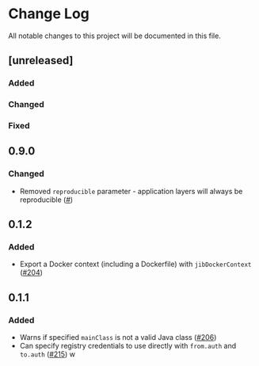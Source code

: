 # Change Log
All notable changes to this project will be documented in this file.
## [unreleased]

### Added

### Changed

### Fixed

## 0.9.0

### Changed

- Removed `reproducible` parameter - application layers will always be reproducible ([#]())

## 0.1.2

### Added

- Export a Docker context (including a Dockerfile) with `jibDockerContext` ([#204](https://github.com/google/jib/issues/204))

## 0.1.1

### Added

- Warns if specified `mainClass` is not a valid Java class ([#206](https://github.com/google/jib/issues/206))
- Can specify registry credentials to use directly with `from.auth` and `to.auth` ([#215](https://github.com/google/jib/issues/215))
w